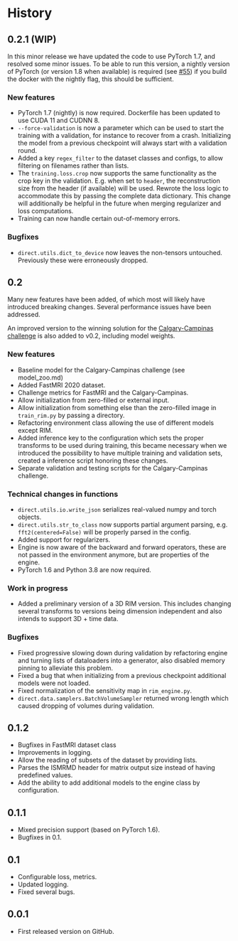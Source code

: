 # History

## 0.2.1 (WIP)
In this minor release we have updated the code to use PyTorch 1.7, and resolved some minor issues. To be able to run
this version, a nightly version of PyTorch (or version 1.8 when available) is required
(see [#55](https://github.com/directgroup/direct/issues/55)) if you build the docker with the nightly flag,
this should be sufficient.

### New features
* PyTorch 1.7 (nightly) is now required. Dockerfile has been updated to use CUDA 11 and CUDNN 8.
* `--force-validation` is now a parameter which can be used to start the training with a validation, for instance
to recover from a crash. Initializing the model from a previous checkpoint will always start with a validation round.
* Added a key `regex_filter` to the dataset classes and configs, to allow filtering on filenames rather than lists.
* The `training.loss.crop` now supports the same functionality as the crop key in the validation.
E.g. when set to `header`, the reconstruction size from the header (if available) will be used.
Rewrote the loss logic to accommodate this by passing the complete data dictionary.
This change will additionally be helpful in the future when merging regularizer and loss computations.
* Training can now handle certain out-of-memory errors.

### Bugfixes
* `direct.utils.dict_to_device` now leaves the non-tensors untouched. Previously these were erroneously dropped.

## 0.2
Many new features have been added, of which most will likely have introduced breaking changes. Several performance
issues have been addressed.

An improved version to the winning solution for the [Calgary-Campinas challenge](https://sites.google.com/view/calgary-campinas-dataset/mr-reconstruction-challenge) is also added to v0.2, including model weights.


### New features
* Baseline model for the Calgary-Campinas challenge (see model_zoo.md)
* Added FastMRI 2020 dataset.
* Challenge metrics for FastMRI and the Calgary-Campinas.
* Allow initialization from zero-filled or external input.
* Allow initialization from something else than the zero-filled image in `train_rim.py` by passing a directory.
* Refactoring environment class allowing the use of different models except RIM.
* Added inference key to the configuration which sets the proper transforms to be used during training, this became
necessary when we introduced the possibility to have multiple training and validation sets, created a inference script
honoring these changes.
* Separate validation and testing scripts for the Calgary-Campinas challenge.

### Technical changes in functions
* `direct.utils.io.write_json` serializes real-valued numpy and torch objects.
* `direct.utils.str_to_class` now supports partial argument parsing, e.g. `fft2(centered=False)` will be properly parsed
in the config.
* Added support for regularizers.
* Engine is now aware of the backward and forward operators, these are not passed in the environment anymore, but are
properties of the engine.
* PyTorch 1.6 and Python 3.8 are now required.

### Work in progress
* Added a preliminary version of a 3D RIM version. This includes changing several transforms to versions being dimension
independent and also intends to support 3D + time data.

### Bugfixes
* Fixed progressive slowing down during validation by refactoring engine and turning lists of dataloaders
into a generator, also disabled memory pinning to alleviate this problem.
* Fixed a bug that when initializing from a previous checkpoint additional models were not loaded.
* Fixed normalization of the sensitivity map in `rim_engine.py`.
* `direct.data.samplers.BatchVolumeSampler` returned wrong length which caused dropping of volumes during validation.


## 0.1.2
* Bugfixes in FastMRI dataset class
* Improvements in logging.
* Allow the reading of subsets of the dataset by providing lists.
* Parses the ISMRMD header for matrix output size instead of having predefined values.
* Add the ability to add additional models to the engine class by configuration.


## 0.1.1
* Mixed precision support (based on PyTorch 1.6).
* Bugfixes in 0.1.

## 0.1
* Configurable loss, metrics.
* Updated logging.
* Fixed several bugs.

## 0.0.1
* First released version on GitHub.
